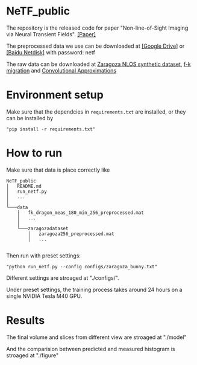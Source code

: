 # NeTF_public
The repository is the released code for paper "Non-line-of-Sight Imaging via Neural Transient Fields". [[Paper]](https://arxiv.org/abs/2101.00373#:~:text=Title%3ANon-line-of-Sight%20Imaging%20via%20Neural%20Transient%20Fields.%20Non-line-of-Sight%20Imaging,within%20a%20pre-defined%20volume%29%20of%20the%20hidden%20scene.)

The preprocessed data we use can be downloaded at [[Google Drive]](https://drive.google.com/file/d/1kGVrFcNZZbZs0ute_roEOg5UkYeh3jRl/view?usp=sharing) or [[Baidu Netdisk]](https://pan.baidu.com/s/16lWXwhm8CbXWAumJmlw9MQ) with password: netf

The raw data can be downloaded at [Zaragoza NLOS synthetic dataset](https://graphics.unizar.es/nlos_dataset.html), [f-k migration](http://www.computationalimaging.org/publications/nlos-fk/) and [Convolutional Approximations](https://imaging.cs.cmu.edu/conv_nlos/)

# Environment setup
Make sure that the dependcies in `requirements.txt` are installed, or they can be installed by 
```
"pip install -r requirements.txt"
```

# How to run
Make sure that data is place correctly like
```
NeTF_public
│   README.md
│   run_netf.py
│   ...
│
└───data
    │   fk_dragon_meas_180_min_256_preprocessed.mat
    │   ...
    │
    └───zaragozadataset
        │   zaragoza256_preprocessed.mat
        │   ...
 
```
Then run with preset settings:
```
"python run_netf.py --config configs/zaragoza_bunny.txt"
```
Different settings are stroaged at "./configs/".

Under preset settings, the training process takes around 24 hours on a single NVIDIA Tesla M40 GPU.

# Results
The final volume and slices from different view are stroaged at "./model"

And the comparision between predicted and measured histogram is stroaged at "./figure"
